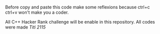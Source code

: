Before copy and paste this code make some reflexions because ctrl+c ctrl+v won't make you a coder.

All C++ Hacker Rank challenge will be enable in this repository.
All codes were made *Titi 2115*

